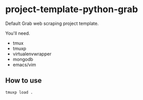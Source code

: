 # project-template-python-grab

Default Grab web scraping project template.

You'll need.

+ tmux
+ tmuxp
+ virtualenvwrapper
+ mongodb
+ emacs/vim

## How to use

```bash
tmuxp load .
```
